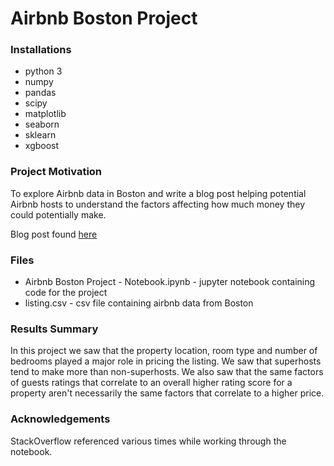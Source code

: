 # Airbnb Boston Project

### Installations

- python 3
- numpy
- pandas
- scipy
- matplotlib
- seaborn
- sklearn
- xgboost

### Project Motivation
To explore Airbnb data in Boston and write a blog post helping potential Airbnb hosts to understand the factors affecting how much money they could potentially make.

Blog post found [here](https://medium.com/@tylerwatkins101/how-much-money-can-i-make-renting-on-airbnb-c59853b1b298)

### Files

- Airbnb Boston Project - Notebook.ipynb - jupyter notebook containing code for the project
- listing.csv - csv file containing airbnb data from Boston

### Results Summary 
In this project we saw that the property location, room type and number of bedrooms played a major role in pricing the listing. We saw that superhosts tend to make more than non-superhosts. We also saw that the same factors of guests ratings that correlate to an overall higher rating score for a property aren't necessarily the same factors that correlate to a higher price.

### Acknowledgements
StackOverflow referenced various times while working through the notebook.


